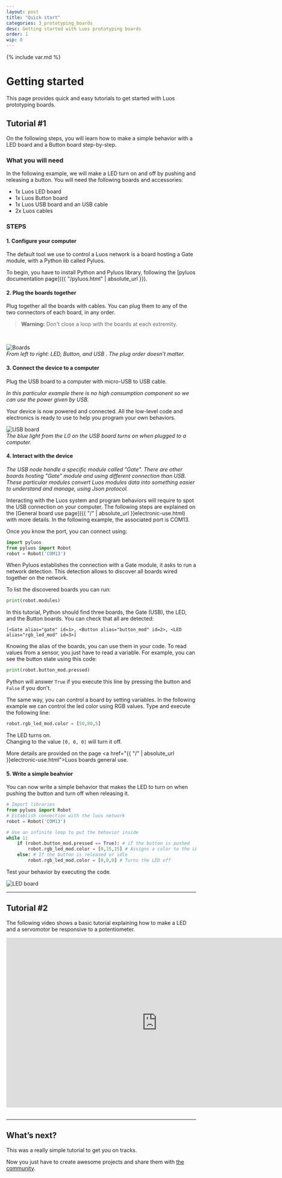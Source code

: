 ```yaml
---
layout: post
title: "Quick start"
categories: 3_prototyping_boards
desc: Getting started with Luos prototyping boards
order: 1 
wip: 0
---
```

{% include var.md %}

# Getting started

This page provides quick and easy tutorials to get started with Luos prototyping boards.

## Tutorial \#1

On the following steps, you will learn how to make a simple behavior with a LED board and a Button board step-by-step.

### What you will need
In the following example, we will make a LED turn on and off by pushing and releasing a button. You will need the following boards and accessories:

* 1x Luos LED board
* 1x Luos Button board
* 1x Luos USB board and an USB cable
* 2x Luos cables


### STEPS


#### 1. Configure your computer
The default tool we use to control a Luos network is a board hosting a Gate module, with a Python lib called Pyluos.

To begin, you have to install Python and Pyluos library, following the [pyluos documentation page]({{ "/pyluos.html" | absolute_url }}).

#### 2. Plug the boards together
Plug together all the boards with cables. You can plug them to any of the two connectors of each board, in any order. 

<blockquote class="warning"><strong>Warning:</strong> Don't close a loop with the boards at each extremity.</blockquote><br />


![Boards](/assets/img/quickstart-1.png)<br />*From left to right: LED, Button, and USB . The plug order doesn’t matter.*

#### 3. Connect the device to a computer
Plug the USB board to a computer with micro-USB to USB cable.

*In this particular example there is no high consumption component so we can use the power given by USB.*

Your device is now powered and connected. All the low-level code and electronics is ready to use to help you program your own behaviors.

![USB board](/assets/img/quickstart-2.png)<br />*The blue light from the L0 on the USB board turns on when plugged to a computer.*

#### 4. Interact with the device
*The USB node handle a specific module called "Gate". There are other boards hosting "Gate" module and using different connection than USB. These particular modules convert Luos modules data into something easier to understand and manage, using Json protocol.*

Interacting with the Luos system and program behaviors will require to spot the USB connection on your computer. The following steps are explained on the [General board use page]({{ "/" | absolute_url }}electronic-use.html) with more details. In the following example, the associated port is COM13.

Once you know the port, you can connect using:

```python
import pyluos
from pyluos import Robot
robot = Robot('COM13')
```
When Pyluos establishes the connection with a Gate module, it asks to run a network detection. This detection allows to discover all boards wired together on the network.

To list the discovered boards you can run:

```python
print(robot.modules)
```

In this tutorial, Python should find three boards, the Gate (USB), the LED, and the Button boards. You can check that all are detected:

`[<Gate alias="gate" id=1>, <Button alias="button_mod" id=2>, <LED alias="rgb_led_mod" id=3>]`

Knowing the alias of the boards, you can use them in your code.
To read values from a sensor, you just have to read a variable. For example, you can see the button state using this code:

```python
print(robot.button_mod.pressed)
```

Python will answer `True` if you execute this line by pressing the button and `False` if you don't.

The same way, you can control a board by setting variables.
In the following example we can control the led color using RGB values. Type and execute the following line:

```python
robot.rgb_led_mod.color = [50,80,5]
```

The LED turns on.<br />
Changing to the value `[0, 0, 0]` will turn it off.

More details are provided on the page <a href="{{ "/" | absolute_url }}electronic-use.html">Luos boards general use</a>.

#### 5. Write a simple beahvior
You can now write a simple behavior that makes the LED to turn on when pushing the button and turn off when releasing it.

```python
# Import libraries
from pyluos import Robot
# Establish connection with the luos network
robot = Robot('COM13')

# Use an infinite loop to put the behavior inside
while 1:
    if (robot.button_mod.pressed == True): # if the button is pushed
        robot.rgb_led_mod.color = [0,15,15] # Assigns a color to the LED
    else: # If the button is released or idle
        robot.rgb_led_mod.color = [0,0,0] # Turns the LED off
```

Test your behavior by executing the code.

![LED board](/assets/img/quickstart-3.png)

---
## Tutorial \#2
The following video shows a basic tutorial explaining how to make a LED and a servomotor be responsive to a potentiometer.

<iframe width="800" height="450" src="https://www.youtube.com/embed/ula16zdZgDk?feature=oembed" frameborder="0" allow="accelerometer; autoplay; encrypted-media; gyroscope; picture-in-picture" allowfullscreen></iframe><br /><br />


---
## What’s next?

This was a really simple tutorial to get you on tracks.

Now you just have to create awesome projects and share them with [the community](https://forum.luos.io).
